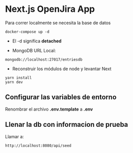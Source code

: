 # Next.js OpenJira App

Para correr localmente se necesita la base de datos

```
docker-compose up -d
```

- El -d significa **detached**

- MongoDB URL Local:

```
mongodb://localhost:27017/entriesdb
```

- Reconstruir los módulos de node y levantar Next

```
yarn install
yarn dev
```

## Configurar las variables de entorno

Renombrar el archivo **.env.template** a **.env**

## Llenar la db con informacion de prueba

Llamar a:

```
http://localhost:8080/api/seed
```
